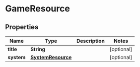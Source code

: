 

# GameResource


## Properties

| Name | Type | Description | Notes |
|------------ | ------------- | ------------- | -------------|
|**title** | **String** |  |  [optional] |
|**system** | [**SystemResource**](SystemResource.md) |  |  [optional] |



